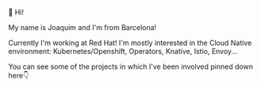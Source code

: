 

👋 Hi!

My name is Joaquim and I'm from Barcelona! 

Currently I'm working at Red Hat! I'm mostly interested in the Cloud Native environment: Kubernetes/Openshift, Operators, Knative, Istio, Envoy...


You can see some of the projects in which I've been involved pinned down here👇
